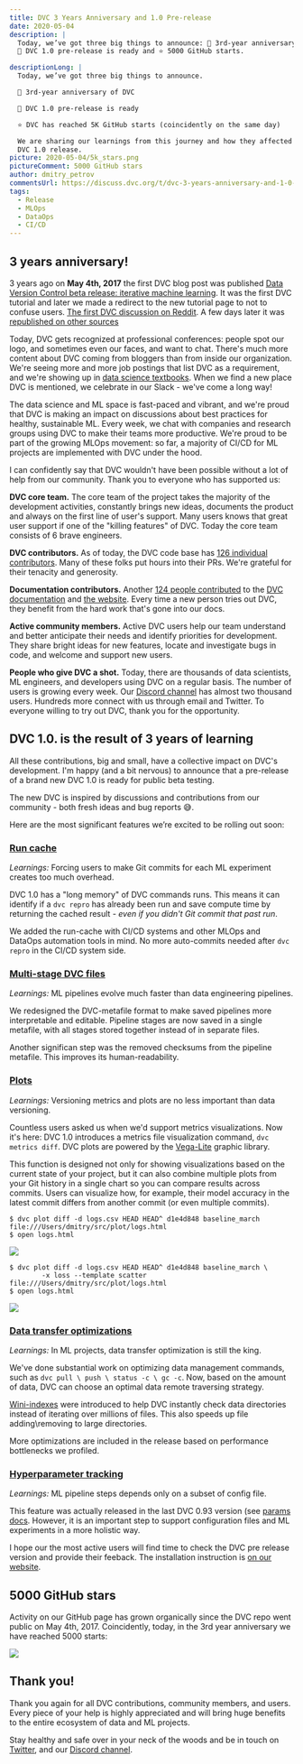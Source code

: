 ```yaml
---
title: DVC 3 Years Anniversary and 1.0 Pre-release
date: 2020-05-04
description: |
  Today, we’ve got three big things to announce: 🎉 3rd-year anniversary of DVC,
  🚀 DVC 1.0 pre-release is ready and ⭐ 5000 GitHub starts.

descriptionLong: |
  Today, we’ve got three big things to announce.

  🎉 3rd-year anniversary of DVC

  🚀 DVC 1.0 pre-release is ready

  ⭐ DVC has reached 5K GitHub starts (coincidently on the same day)

  We are sharing our learnings from this journey and how they affected the new
  DVC 1.0 release.
picture: 2020-05-04/5k_stars.png
pictureComment: 5000 GitHub stars
author: dmitry_petrov
commentsUrl: https://discuss.dvc.org/t/dvc-3-years-anniversary-and-1-0-pre-release/374
tags:
  - Release
  - MLOps
  - DataOps
  - CI/CD
---
```


## 3 years anniversary!

3 years ago on **May 4th, 2017** the first DVC blog post was published
[Data Version Control beta release: iterative machine learning](https://blog.dataversioncontrol.com/data-version-control-beta-release-iterative-machine-learning-a7faf7c8be67).
It was the first DVC tutorial and later we made a redirect to the new tutorial
page to not to confuse users.
[The first DVC discussion on Reddit](https://www.reddit.com/r/Python/comments/698ian/dvc_data_scientists_collaboration_and_iterative/).
A few days later it was
[republished on other sources](https://www.kdnuggets.com/2017/05/data-version-control-iterative-machine-learning.html)

Today, DVC gets recognized at professional conferences: people spot our logo,
and sometimes even our faces, and want to chat. There's much more content about
DVC coming from bloggers than from inside our organization. We're seeing more
and more job postings that list DVC as a requirement, and we're showing up in
[data science textbooks](https://www.amazon.com/Learn-Python-Building-Science-Applications/dp/1789535360).
When we find a new place DVC is mentioned, we celebrate in our Slack - we've
come a long way!

The data science and ML space is fast-paced and vibrant, and we're proud that
DVC is making an impact on discussions about best practices for healthy,
sustainable ML. Every week, we chat with companies and research groups using DVC
to make their teams more productive. We're proud to be part of the growing MLOps
movement: so far, a majority of CI/CD for ML projects are implemented with DVC
under the hood.

I can confidently say that DVC wouldn't have been possible without a lot of help
from our community. Thank you to everyone who has supported us:

**DVC core team.** The core team of the project takes the majority of the
development activities, constantly brings new ideas, documents the product and
always on the first line of user's support. Many users knows that great user
support if one of the "killing features" of DVC. Today the core team consists of
6 brave engineers.

**DVC contributors.** As of today, the DVC code base has
[126 individual contributors](https://github.com/iterative/dvc/graphs/contributors).
Many of these folks put hours into their PRs. We're grateful for their tenacity
and generosity.

**Documentation contributors.** Another
[124 people contributed](https://github.com/iterative/dvc.org/graphs/contributors)
to the [DVC documentation](https://dvc.org/doc) and
[the website](https://dvc.org/). Every time a new person tries out DVC, they
benefit from the hard work that's gone into our docs.

**Active community members.** Active DVC users help our team understand and
better anticipate their needs and identify priorities for development. They
share bright ideas for new features, locate and investigate bugs in code, and
welcome and support new users.

**People who give DVC a shot.** Today, there are thousands of data scientists,
ML engineers, and developers using DVC on a regular basis. The number of users
is growing every week. Our [Discord channel](http://dvc.org/chat) has almost two
thousand users. Hundreds more connect with us through email and Twitter. To
everyone willing to try out DVC, thank you for the opportunity.

## DVC 1.0. is the result of 3 years of learning

All these contributions, big and small, have a collective impact on DVC's
development. I'm happy (and a bit nervous) to announce that a pre-release of a
brand new DVC 1.0 is ready for public beta testing.

The new DVC is inspired by discussions and contributions from our community -
both fresh ideas and bug reports 😅.

Here are the most significant features we’re excited to be rolling out soon:

### [Run cache](https://github.com/iterative/dvc/issues/1234)

_Learnings:_ Forcing users to make Git commits for each ML experiment creates
too much overhead.

DVC 1.0 has a "long memory" of DVC commands runs. This means it can identify if
a `dvc repro` has already been run and save compute time by returning the cached
result - _even if you didn't Git commit that past run_.

We added the run-cache with CI/CD systems and other MLOps and DataOps automation
tools in mind. No more auto-commits needed after `dvc repro` in the CI/CD system
side.

### [Multi-stage DVC files](https://github.com/iterative/dvc/issues/1871)

_Learnings:_ ML pipelines evolve much faster than data engineering pipelines.

We redesigned the DVC-metafile format to make saved pipelines more interpretable
and editable. Pipeline stages are now saved in a single metafile, with all
stages stored together instead of in separate files.

Another significan step was the removed checksums from the pipeline metafile.
This improves its human-readability.

### [Plots](https://github.com/iterative/dvc/issues/3409)

_Learnings:_ Versioning metrics and plots are no less important than data
versioning.

Countless users asked us when we'd support metrics visualizations. Now it's
here: DVC 1.0 introduces a metrics file visualization command,
`dvc metrics diff`. DVC plots are powered by the
[Vega-Lite](https://vega.github.io/vega-lite/) graphic library.

This function is designed not only for showing visualizations based on the
current state of your project, but it can also combine multiple plots from your
Git history in a single chart so you can compare results across commits. Users
can visualize how, for example, their model accuracy in the latest commit
differs from another commit (or even multiple commits).

```dvc
$ dvc plot diff -d logs.csv HEAD HEAD^ d1e4d848 baseline_march
file:///Users/dmitry/src/plot/logs.html
$ open logs.html
```

![](/uploads/images/2020-05-04/dvc-plot.png)

```dvc
$ dvc plot diff -d logs.csv HEAD HEAD^ d1e4d848 baseline_march \
        -x loss --template scatter
file:///Users/dmitry/src/plot/logs.html
$ open logs.html
```

![](/uploads/images/2020-05-04/dvc-plot-scatter.png)

### [Data transfer optimizations](https://github.com/iterative/dvc/issues/3488)

_Learnings:_ In ML projects, data transfer optimization is still the king.

We've done substantial work on optimizing data management commands, such as
`dvc pull \ push \ status -c \ gc -c`. Now, based on the amount of data, DVC can
choose an optimal data remote traversing strategy.

[Wini-indexes](https://github.com/iterative/dvc/issues/2147) were introduced to
help DVC instantly check data directories instead of iterating over millions of
files. This also speeds up file adding\removing to large directories.

More optimizations are included in the release based on performance bottlenecks
we profiled.

### [Hyperparameter tracking](https://github.com/iterative/dvc/issues/3393)

_Learnings:_ ML pipeline steps depends only on a subset of config file.

This feature was actually released in the last DVC 0.93 version (see
[params docs](https://dvc.org/doc/command-reference/params). However, it is an
important step to support configuration files and ML experiments in a more
holistic way.

I hope our the most active users will find time to check the DVC pre release
version and provide their feeback. The installation instruction is
[on our website](https://dvc.org/doc/install/pre-release).

## 5000 GitHub stars

Activity on our GitHub page has grown organically since the DVC repo went public
on May 4th, 2017. Coincidently, today, in the 3rd year anniversary we have
reached 5000 starts:

![](/uploads/images/2020-05-04/5k_github.png)

## Thank you!

Thank you again for all DVC contributions, community members, and users. Every
piece of your help is highly appreciated and will bring huge benefits to the
entire ecosystem of data and ML projects.

Stay healthy and safe over in your neck of the woods and be in touch on
[Twitter](https://twitter.com/DVCorg), and our
[Discord channel](https://dvc.org/chat).
